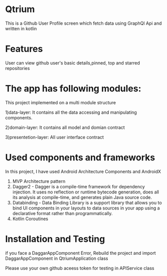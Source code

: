 # Qtrium

This is a Github User Profile screen which fetch data using GraphQl Api and written in kotlin

# Features
User can view github user's basic details,pinned, top and starred repositories

# The app has following modules:
This project implemented on a multi module structure

1)data-layer: It contains all the data accessing and manipulating components.

2)domain-layer: It contains all model and domian contract

3)presentetion-layer: All user interface contract


# Used components and frameworks
In this project, I have used Android Architecture Components and AndroidX
1) MVP Architecture pattern
2) Dagger2 - Dagger is a compile-time framework for dependency injection. It uses no reflection or runtime bytecode generation, does all its analysis at compile-time, and generates plain Java source code.
3) Databinding -  Data Binding Library is a support library that allows you to bind UI components in your layouts to data sources in your app using a declarative format rather than programmatically.
4) Kotlin Coroutines

# Installation and Testing 
if you face a DaggarAppComponent Error, Rebuild the project and import DaggarAppComponent in QtriumApplication class

Please use your own github aceess token for testing in APIService class
